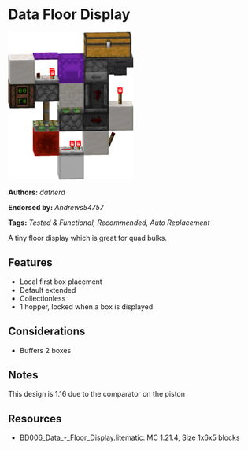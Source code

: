 # Data Floor Display
<img alt="Data_-_Floor_Display.png" src="images/Data_-_Floor_Display.png?raw=1" height="300px">

**Authors:** *datnerd*

**Endorsed by:** *Andrews54757*

**Tags:** *Tested & Functional, Recommended, Auto Replacement*

A tiny floor display which is great for quad bulks.

## Features
- Local first box placement
- Default extended
- Collectionless
- 1 hopper, locked when a box is displayed

## Considerations
- Buffers 2 boxes

## Notes
This design is 1.16 due to the comparator on the piston

## Resources
- [BD006_Data_-_Floor_Display.litematic](attachments/BD006_Data_-_Floor_Display.litematic): MC 1.21.4, Size 1x6x5 blocks
